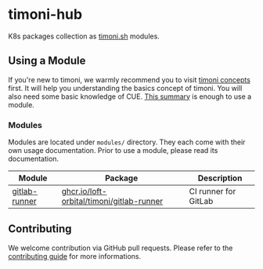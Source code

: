 # timoni-hub

K8s packages collection as [timoni.sh](https://timoni.sh) modules.

## Using a Module

If you're new to timoni, we warmly recommend you to visit [timoni concepts](https://timoni.sh/concepts/) first.
It will help you understanding the basics concept of timoni.
You will also need some basic knowledge of CUE.
[This summary](https://timoni.sh/cue/walkthrough/) is enough to use a module.

### Modules

Modules are located under `modules/` directory.
They each come with their own usage documentation.
Prior to use a module, please read its documentation.

| Module                                 | Package                                                                                                                      | Description          |
| ---                                    | ---                                                                                                                          | ---                  |
| [gitlab-runner](modules/gitlab-runner) | [ghcr.io/loft-orbital/timoni/gitlab-runner](https://github.com/loft-orbital/timoni-hub/pkgs/container/timoni%2gitlab-runner) | CI runner for GitLab |

## Contributing

We welcome contribution via GitHub pull requests.
Please refer to the [contributing guide](CONTRIBUTING.md) for more informations.

